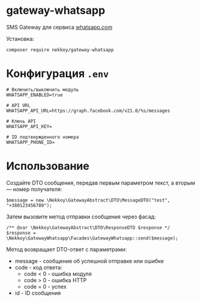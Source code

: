 # gateway-whatsapp
SMS Gateway для сервиса [whatsapp.com](https://www.whatsapp.com)

Установка:
```
composer require nekkoy/gateway-whatsapp
```

Конфигурация `.env`
===============
```
# Включить/выключить модуль
WHATSAPP_ENABLED=true

# API URL
WHATSAPP_API_URL=https://graph.facebook.com/v21.0/%s/messages

# Ключь API
WHATSAPP_API_KEY=

# ID подтвержденного номера
WHATSAPP_PHONE_ID=
```

Использование
===============

Создайте DTO сообщения, передав первым параметром текст, а вторым — номер получателя:
```
$message = new \Nekkoy\GatewayAbstract\DTO\MessageDTO("test", "+380123456789");
```

Затем вызовите метод отправки сообщения через фасад:
```
/** @var \Nekkoy\GatewayAbstract\DTO\ResponseDTO $response */
$response = \Nekkoy\GatewayWhatsapp\Facades\GatewayWhatsapp::send($message);
```

Метод возвращает DTO-ответ с параметрами:
 - message - сообщение об успешной отправке или ошибке
 - code - код ответа:
   - code < 0 - ошибка модуля
   - code > 0 - ошибка HTTP
   - code = 0 - успех
 - id - ID сообщения
